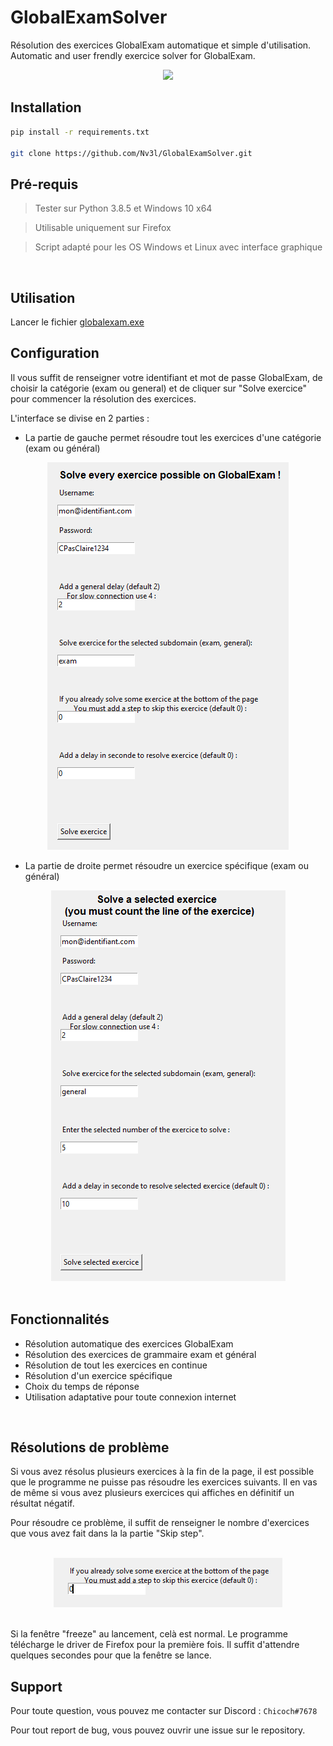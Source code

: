 # GlobalExamSolver
Résolution des exercices GlobalExam automatique et simple d'utilisation. Automatic and user frendly exercice solver for GlobalExam.


<div id="header" align="center">
  <img src="https://content.globalexam.cloud/vi/media/logos/natural/global-exam-natural.png"> 
</div>


## Installation
```bash
pip install -r requirements.txt

git clone https://github.com/Nv3l/GlobalExamSolver.git
```
## Pré-requis
> Tester sur Python 3.8.5 et Windows 10 x64

> Utilisable uniquement sur Firefox

> Script adapté pour les OS Windows et Linux avec interface graphique
<br>

## Utilisation

Lancer le fichier [globalexam.exe](globalexam.exe)
<br>

## Configuration

Il vous suffit de renseigner votre identifiant et mot de passe GlobalExam, de choisir la catégorie (exam ou general) et de cliquer sur "Solve exercice" pour commencer la résolution des exercices.

L'interface se divise en 2 parties :

- La partie de gauche permet résoudre tout les exercices d'une catégorie (exam ou général)


<div id="left_pannel" align="center">
  <img src="img/left pannel.png"> 
</div>


- La partie de droite permet résoudre un exercice spécifique (exam ou général)

<div id="right_pannel" align="center">
  <img src="img/right pannel.png"> 
</div>

<br>

## Fonctionnalités

- Résolution automatique des exercices GlobalExam
- Résolution des exercices de grammaire exam et général
- Résolution de tout les exercices en continue
- Résolution d'un exercice spécifique
- Choix du temps de réponse
- Utilisation adaptative pour toute connexion internet

<br>

## Résolutions de problème

Si vous avez résolus plusieurs exercices à la fin de la page, il est possible que le programme ne puisse pas résoudre les exercices suivants.
Il en vas de même si vous avez plusieurs exercices qui affiches en définitif un résultat négatif.

 Pour résoudre ce problème, il suffit de renseigner le nombre d'exercices que vous avez fait dans la la partie "Skip step".


<br>

<div id="skip_step" align="center">
  <img src="img/Skip Step.png"> 
</div>

<br>

Si la fenêtre "freeze" au lancement, celà est normal. Le programme télécharge le driver de Firefox pour la première fois. Il suffit d'attendre quelques secondes pour que la fenêtre se lance.

## Support

Pour toute question, vous pouvez me contacter sur Discord : `Chicoch#7678`

Pour tout report de bug, vous pouvez ouvrir une issue sur le repository.
